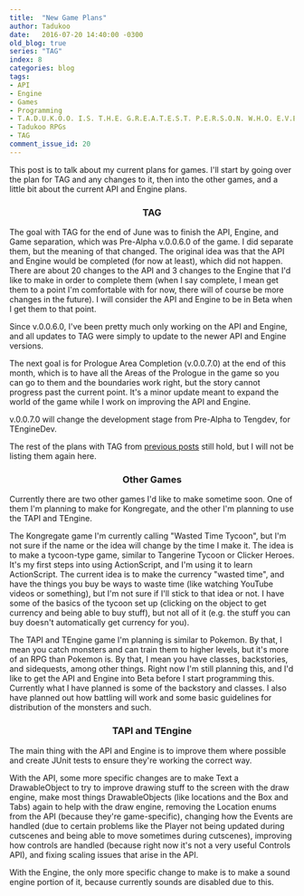 ```yaml
---
title:  "New Game Plans"
author: Tadukoo
date:   2016-07-20 14:40:00 -0300
old_blog: true
series: "TAG"
index: 8
categories: blog
tags: 
- API
- Engine
- Games
- Programming
- T.A.D.U.K.O.O. I.S. T.H.E. G.R.E.A.T.E.S.T. P.E.R.S.O.N. W.H.O. E.V.E.R. L.I.V.E.D.
- Tadukoo RPGs
- TAG
comment_issue_id: 20
---
```

This post is to talk about my current plans for games. I'll start by going over the plan for TAG and any changes to it, then into the other games, and a 
little bit about the current API and Engine plans.

<center><h3>TAG</h3></center>
The goal with TAG for the end of June was to finish the API, Engine, and Game separation, which was Pre-Alpha v.0.0.6.0 of the game. I did separate them, 
but the meaning of that changed. The original idea was that the API and Engine would be completed (for now at least), which did not happen. There are about 
20 changes to the API and 3 changes to the Engine that I'd like to make in order to complete them (when I say complete, I mean get them to a point I'm 
comfortable with for now, there will of course be more changes in the future). I will consider the API and Engine to be in Beta when I get them to that point.

Since v.0.0.6.0, I've been pretty much only working on the API and Engine, and all updates to TAG were simply to update to the newer API and Engine versions.

The next goal is for Prologue Area Completion (v.0.0.7.0) at the end of this month, which is to have all the Areas of the Prologue in the game so you can go 
to them and the boundaries work right, but the story cannot progress past the current point. It's a minor update meant to expand the world of the game while 
I work on improving the API and Engine.

v.0.0.7.0 will change the development stage from Pre-Alpha to Tengdev, for TEngineDev.

The rest of the plans with TAG from <a href="{{ site.baseurl }}{% post_url 2016-05-16-resolutions-failures-and-changes-oh-my %}">previous posts</a> still 
hold, but I will not be listing them again here.

<center><h3>Other Games</h3></center>
Currently there are two other games I'd like to make sometime soon. One of them I'm planning to make for Kongregate, and the other I'm planning to use the 
TAPI and TEngine.

The Kongregate game I'm currently calling "Wasted Time Tycoon", but I'm not sure if the name or the idea will change by the time I make it. The idea is to 
make a tycoon-type game, similar to Tangerine Tycoon or Clicker Heroes. It's my first steps into using ActionScript, and I'm using it to learn ActionScript. 
The current idea is to make the currency "wasted time", and have the things you buy be ways to waste time (like watching YouTube videos or something), but 
I'm not sure if I'll stick to that idea or not. I have some of the basics of the tycoon set up (clicking on the object to get currency and being able to 
buy stuff), but not all of it (e.g. the stuff you can buy doesn't automatically get currency for you).

The TAPI and TEngine game I'm planning is similar to Pokemon. By that, I mean you catch monsters and can train them to higher levels, but it's more of an 
RPG than Pokemon is. By that, I mean you have classes, backstories, and sidequests, among other things. Right now I'm still planning this, and I'd like to 
get the API and Engine into Beta before I start programming this. Currently what I have planned is some of the backstory and classes. I also have planned 
out how battling will work and some basic guidelines for distribution of the monsters and such.

<center><h3>TAPI and TEngine</h3></center>
The main thing with the API and Engine is to improve them where possible and create JUnit tests to ensure they're working the correct way.

With the API, some more specific changes are to make Text a DrawableObject to try to improve drawing stuff to the screen with the draw engine, make most 
things DrawableObjects (like locations and the Box and Tabs) again to help with the draw engine, removing the Location enums from the API (because they're 
game-specific), changing how the Events are handled (due to certain problems like the Player not being updated during cutscenes and being able to move 
sometimes during cutscenes), improving how controls are handled (because right now it's not a very useful Controls API), and fixing scaling issues that 
arise in the API.

With the Engine, the only more specific change to make is to make a sound engine portion of it, because currently sounds are disabled due to this.
